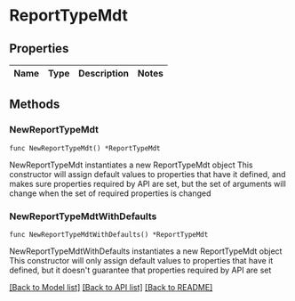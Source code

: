 # ReportTypeMdt

## Properties

Name | Type | Description | Notes
------------ | ------------- | ------------- | -------------

## Methods

### NewReportTypeMdt

`func NewReportTypeMdt() *ReportTypeMdt`

NewReportTypeMdt instantiates a new ReportTypeMdt object
This constructor will assign default values to properties that have it defined,
and makes sure properties required by API are set, but the set of arguments
will change when the set of required properties is changed

### NewReportTypeMdtWithDefaults

`func NewReportTypeMdtWithDefaults() *ReportTypeMdt`

NewReportTypeMdtWithDefaults instantiates a new ReportTypeMdt object
This constructor will only assign default values to properties that have it defined,
but it doesn't guarantee that properties required by API are set


[[Back to Model list]](../README.md#documentation-for-models) [[Back to API list]](../README.md#documentation-for-api-endpoints) [[Back to README]](../README.md)


